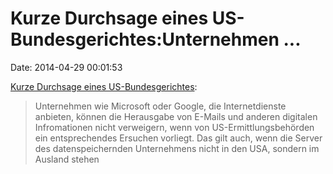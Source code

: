 Kurze Durchsage eines US-Bundesgerichtes:Unternehmen \...
=========================================================

Date: 2014-04-29 00:01:53

[Kurze Durchsage eines
US-Bundesgerichtes](http://www.heise.de/-2178454):

> Unternehmen wie Microsoft oder Google, die Internetdienste anbieten,
> können die Herausgabe von E-Mails und anderen digitalen Infromationen
> nicht verweigern, wenn von US-Ermittlungsbehörden ein entsprechendes
> Ersuchen vorliegt. Das gilt auch, wenn die Server des
> datenspeichernden Unternehmens nicht in den USA, sondern im Ausland
> stehen
